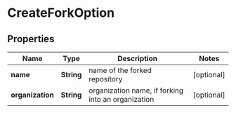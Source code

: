 # CreateForkOption

## Properties
Name | Type | Description | Notes
------------ | ------------- | ------------- | -------------
**name** | **String** | name of the forked repository |  [optional]
**organization** | **String** | organization name, if forking into an organization |  [optional]
